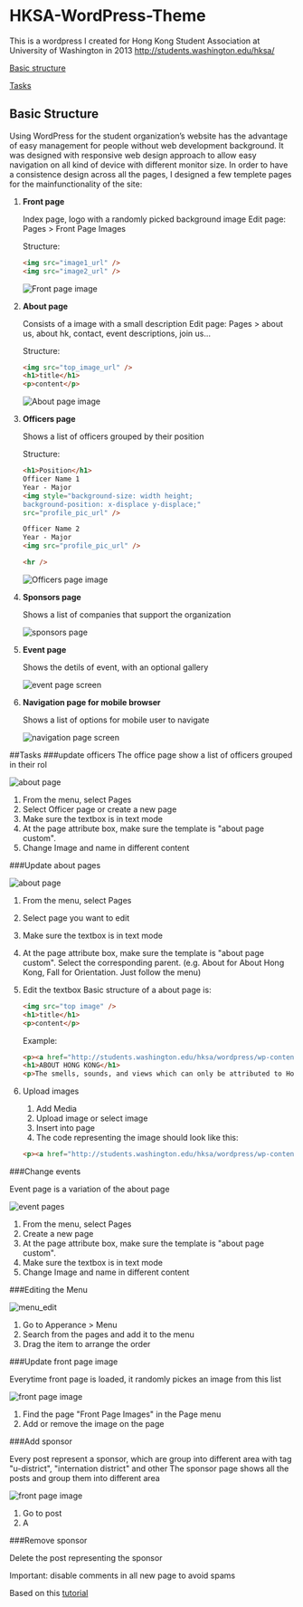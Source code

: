 # HKSA-WordPress-Theme

This is a wordpress I created for Hong Kong Student Association at University of Washington in 2013
http://students.washington.edu/hksa/

[Basic structure](#basic_structure)

[Tasks](#tasks)

## Basic Structure

Using WordPress for the student organization’s website has the advantage of easy management for people without web development background. It was designed with responsive web design approach to allow easy navigation on all kind of device with different monitor size.
In order to have a consistence design across all the pages, I designed a few templete pages for the mainfunctionality of the site:

1.  **Front page**

    Index page, logo with a randomly picked background image
    Edit page: Pages > Front Page Images

    Structure:

    ```html
    <img src="image1_url" />
    <img src="image2_url" />
    ```

    ![Front page image](screenshots/front_page.png?raw=true)

2.  **About page**

    Consists of a image with a small description
    Edit page: Pages > about us, about hk, contact, event descriptions, join us…

    Structure:

    ```html
    <img src="top_image_url" />
    <h1>title</h1>
    <p>content</p>
    ```

    ![About page image](screenshots/about_page.png?raw=true)

3.  **Officers page**

    Shows a list of officers grouped by their position

    Structure:

    ```html
    <h1>Position</h1>
    Officer Name 1
    Year - Major
    <img style="background-size: width height;
    background-position: x-displace y-displace;"
    src="profile_pic_url" />

    Officer Name 2
    Year - Major
    <img src="profile_pic_url" />

    <hr />
    ```

    ![Officers page image](screenshots/officer_dp_edit_3.png?raw=true)

4.  **Sponsors page**

    Shows a list of companies that support the organization

    ![sponsors page](screenshots/sponsors_and_discount_view.png?raw=true)

5.  **Event page**

    Shows the detils of event, with an optional gallery

    ![event page screen](screenshots/event_view.png?raw=true)


6.  **Navigation page for mobile browser**

    Shows a list of options for mobile user to navigate

    ![navigation page screen](screenshots/menu.png?raw=true)


##Tasks
###update officers
The office page show a list of officers grouped in their rol

![about page](screenshots/page_edit.png?raw=true)

1.  From the menu, select Pages
2.  Select  Officer page or create a new page
3.  Make sure the textbox is in text mode
4.  At the page attribute box, make sure the template is "about page custom".
5.  Change Image and name in different content

###Update about pages

![about page](screenshots/page_edit.png?raw=true)

1.  From the menu, select Pages
2.  Select page you want to edit
3.  Make sure the textbox is in text mode
4.  At the page attribute box, make sure the template is "about page custom". Select the corresponding parent. (e.g. About for About Hong Kong, Fall for Orientation. Just follow the menu)
5.  Edit the textbox
    Basic structure of a about page is:

    ```html
    <img src="top image" />
    <h1>title</h1>
    <p>content</p>
    ```

    Example:

    ```html
    <p><a href="http://students.washington.edu/hksa/wordpress/wp-content/uploads/2013/07/IMG_3181_color2s.jpg"><img src="http://students.washington.edu/hksa/wordpress/wp-content/uploads/2013/07/IMG_3181_color2s.jpg" alt="IMG_3181_color2s" width="1000" height="456" class="alignnone size-full wp-image-12" /></a></p>
    <h1>ABOUT HONG KONG</h1>
    <p>The smells, sounds, and views which can only be attributed to Hong Kong are the factors which make the city unique. The public activity and dynamic trends keeps this city moving constantly. In addition, its nightlife from the people to the lights offers a truly amazing experience.</p>
    ```

6.  Upload images

    1. Add Media
    2. Upload image or select image
    3. Insert into page
    4. The code representing the image should look like this:

    ```html
    <p><a href="http://students.washington.edu/hksa/wordpress/wp-content/uploads/2013/07/IMG_3181_color2s.jpg"><img src="http://students.washington.edu/hksa/wordpress/wp-content/uploads/2013/07/IMG_3181_color2s.jpg" alt="IMG_3181_color2s" width="1000" height="456" class="alignnone size-full wp-image-12" /></a></p>
    ```

###Change events

Event page is a variation of the about page

![event pages](screenshots/page_edit.png?raw=true)

1.  From the menu, select Pages
2.  Create a new page
3.  At the page attribute box, make sure the template is "about page custom".
4.  Make sure the textbox is in text mode
5.  Change Image and name in different content

###Editing the Menu

![menu_edit](screenshots/menu_edit.png?raw=true)

1.  Go to Apperance > Menu
2.  Search from the pages and add it to the menu
3.  Drag the item to arrange the order

###Update front page image

Everytime front page is loaded, it randomly pickes an image from this list

![front page image](screenshots/frontpageimage_edit.png?raw=true)

1.  Find the page "Front Page Images" in the Page menu
2.  Add or remove the image on the page

###Add sponsor

Every post represent a sponsor, which are group into different area with tag "u-district", "internation district" and other
The sponsor page shows all the posts and group them into different area

![front page image](screenshots/frontpageimage_edit.png?raw=true)

1.  Go to post
2.  A

###Remove sponsor

Delete the post representing the sponsor

Important:
disable comments in all new page to avoid spams

Based on this [tutorial](http://themeshaper.com/2012/10/22/the-themeshaper-wordpress-theme-tutorial-2nd-edition/)